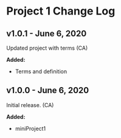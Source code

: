 # Project 1 Change Log

## v1.0.1 - June 6, 2020

Updated project with terms (CA)

**Added:**
- Terms and definition

## v1.0.0 - June 6, 2020

Initial release. (CA)

**Added:**
- miniProject1